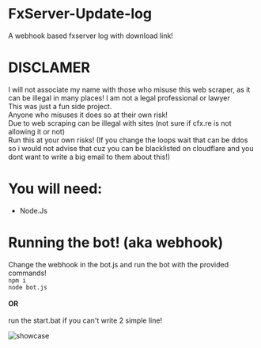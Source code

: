 # FxServer-Update-log
A webhook based fxserver log with download link!

# DISCLAMER
I will not associate my name with those who misuse this web scraper, as it can be illegal in many places! I am not a legal professional or lawyer <br />
This was just a fun side project. <br />
Anyone who misuses it does so at their own risk! <br />
Due to web scraping can be illegal with sites (not sure if cfx.re is not allowing it or not) <br />
Run this at your own risks! (If you change the loops wait that can be ddos so i would not advise that cuz you can be blacklisted on cloudflare and you dont want to write a big email to them about this!)

# You will need:
- Node.Js <br />
# Running the bot! (aka webhook)
Change the webhook in the bot.js and run the bot with the provided commands! <br />
``` npm i ``` <br />
```node bot.js``` <br />
<br />
**OR** <br />
<br />
run the start.bat if you can't write 2 simple line!


![showcase](https://i.imgur.com/76g6zVQ.png)
